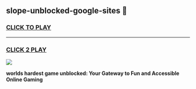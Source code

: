 
## slope-unblocked-google-sites 👋
<h3>
<a href="https://premium.freeplayer.one?title=slope-unblocked-google-sites&ref=14F">CLICK TO PLAY</a></h3>
<hr>

<h3>
<a href="https://premium.freeplayer.one?title=slope-unblocked-google-sites&ref=14F">CLICK 2 PLAY</a>
  
</h3>

<a href="https://premium.freeplayer.one?title=slope-unblocked-google-sites&ref=12F/"><img src="https://clearcache.store/games.png"></a>


**worlds hardest game unblocked: Your Gateway to Fun and Accessible Online Gaming**
